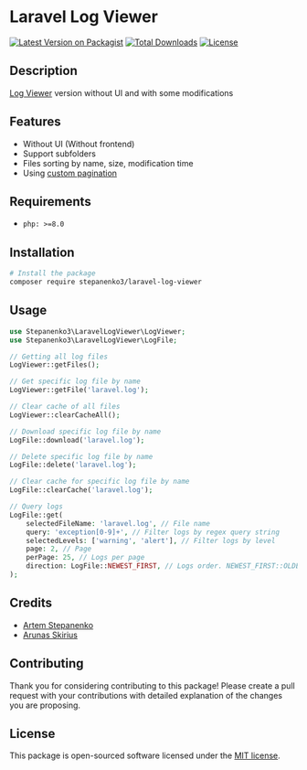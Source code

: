 # Laravel Log Viewer

[![Latest Version on Packagist](https://img.shields.io/packagist/v/stepanenko3/laravel-log-viewer.svg?style=flat-square)](https://packagist.org/packages/stepanenko3/laravel-log-viewer)
[![Total Downloads](https://img.shields.io/packagist/dt/stepanenko3/laravel-log-viewer.svg?style=flat-square)](https://packagist.org/packages/stepanenko3/laravel-log-viewer)
[![License](https://poser.pugx.org/stepanenko3/laravel-log-viewer/license)](https://packagist.org/packages/stepanenko3/laravel-log-viewer)

## Description

[Log Viewer](https://github.com/opcodesio/log-viewer) version without UI and with some modifications

## Features

- Without UI (Without frontend)
- Support subfolders
- Files sorting by name, size, modification time
- Using [custom pagination](https://github.com/stepanenko3/laravel-pagination)

## Requirements

- `php: >=8.0`

## Installation

```bash
# Install the package
composer require stepanenko3/laravel-log-viewer
```

## Usage

``` php
use Stepanenko3\LaravelLogViewer\LogViewer;
use Stepanenko3\LaravelLogViewer\LogFile;

// Getting all log files
LogViewer::getFiles();

// Get specific log file by name
LogViewer::getFile('laravel.log');

// Clear cache of all files
LogViewer::clearCacheAll();

// Download specific log file by name
LogFile::download('laravel.log');

// Delete specific log file by name
LogFile::delete('laravel.log');

// Clear cache for specific log file by name
LogFile::clearCache('laravel.log');

// Query logs
LogFile::get(
    selectedFileName: 'laravel.log', // File name
    query: 'exception[0-9]+', // Filter logs by regex query string
    selectedLevels: ['warning', 'alert'], // Filter logs by level
    page: 2, // Page
    perPage: 25, // Logs per page
    direction: LogFile::NEWEST_FIRST, // Logs order. NEWEST_FIRST::OLDEST_FIRST,
);
```

## Credits

- [Artem Stepanenko](https://github.com/stepanenko3)
- [Arunas Skirius](https://github.com/arukompas)

## Contributing

Thank you for considering contributing to this package! Please create a pull request with your contributions with detailed explanation of the changes you are proposing.

## License

This package is open-sourced software licensed under the [MIT license](LICENSE.md).
